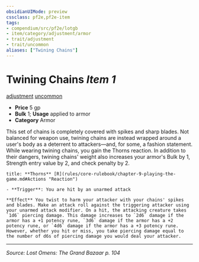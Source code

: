 ```yaml
---
obsidianUIMode: preview
cssclass: pf2e,pf2e-item
tags:
- compendium/src/pf2e/lotgb
- item/category/adjustment/armor
- trait/adjustment
- trait/uncommon
aliases: ["Twining Chains"]
---
```

# Twining Chains *Item 1*  
[adjustment](adjustment-lotgb.md "Adjustment  Trait")  [uncommon](uncommon.md "Uncommon Rarity Trait")  

- **Price** 5 gp
- **Bulk** 1; **Usage** applied to armor
- **Category** Armor

This set of chains is completely covered with spikes and sharp blades. Not balanced for weapon use, twining chains are instead wrapped around a user's body as a deterrent to attackers—and, for some, a fashion statement. While wearing twining chains, you gain the Thorns reaction. In addition to their dangers, twining chains' weight also increases your armor's Bulk by 1, Strength entry value by 2, and check penalty by 2.

```ad-embed-ability
title: **Thorns** [R](rules/core-rulebook/chapter-9-playing-the-game.md#Actions "Reaction")

- **Trigger**: You are hit by an unarmed attack

**Effect** You twist to harm your attacker with your chains' spikes and blades. Make an attack roll against the triggering attacker using your unarmed attack modifier. On a hit, the attacking creature takes `1d6` piercing damage. This damage increases to `2d6` damage if the armor has a +1 potency rune, `3d6` damage if the armor has a +2 potency rune, or `4d6` damage if the armor has a +3 potency rune. However, whether you hit or miss, you take piercing damage equal to the number of d6s of piercing damage you would deal your attacker.
```


---
*Source: Lost Omens: The Grand Bazaar p. 104*